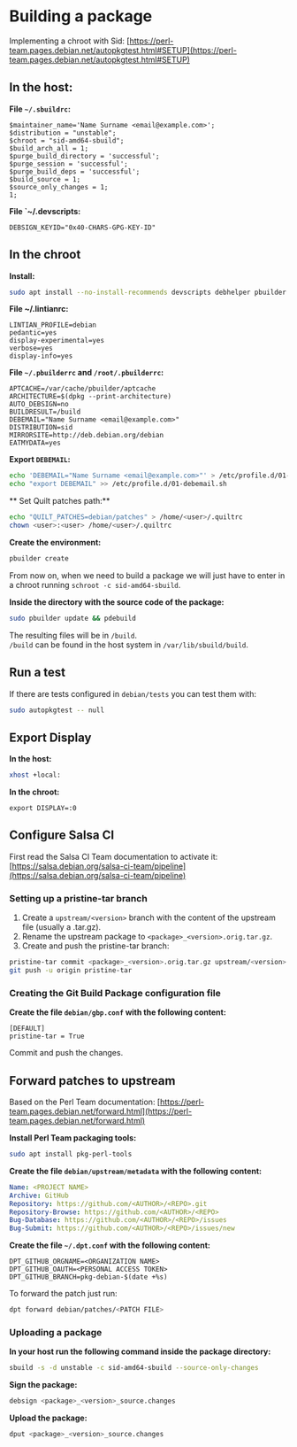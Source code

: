 # Building a package
Implementing a chroot with Sid: [https://perl-team.pages.debian.net/autopkgtest.html#SETUP](https://perl-team.pages.debian.net/autopkgtest.html#SETUP)

## In the host:
**File `~/.sbuildrc`:**
```text
$maintainer_name='Name Surname <email@example.com>';
$distribution = "unstable";
$chroot = "sid-amd64-sbuild";
$build_arch_all = 1;
$purge_build_directory = 'successful';
$purge_session = 'successful';
$purge_build_deps = 'successful';
$build_source = 1;
$source_only_changes = 1;
1;
```

**File `~/.devscripts:**
```text
DEBSIGN_KEYID="0x40-CHARS-GPG-KEY-ID"
```

## In the chroot

**Install:**

```bash
sudo apt install --no-install-recommends devscripts debhelper pbuilder git vim build-essential dh-make dh-python python3-setuptools lintian quilt autopkgtest eatmydata blhc
```

**File ~/.lintianrc:**
```text
LINTIAN_PROFILE=debian
pedantic=yes
display-experimental=yes
verbose=yes
display-info=yes
```

**File `~/.pbuilderrc` and `/root/.pbuilderrc`:**

```text
APTCACHE=/var/cache/pbuilder/aptcache
ARCHITECTURE=$(dpkg --print-architecture)
AUTO_DEBSIGN=no
BUILDRESULT=/build
DEBEMAIL="Name Surname <email@example.com>"
DISTRIBUTION=sid
MIRRORSITE=http://deb.debian.org/debian
EATMYDATA=yes
```

**Export `DEBEMAIL`:**
```bash
echo 'DEBEMAIL="Name Surname <email@example.com>"' > /etc/profile.d/01-debemail.sh
echo "export DEBEMAIL" >> /etc/profile.d/01-debemail.sh
```

** Set Quilt patches path:**
```bash
echo "QUILT_PATCHES=debian/patches" > /home/<user>/.quiltrc
chown <user>:<user> /home/<user>/.quiltrc
```

**Create the environment:**

```bash
pbuilder create
```

From now on, when we need to build a package we will just have to enter in a chroot running `schroot -c sid-amd64-sbuild`.

**Inside the directory with the source code of the package:**

```bash
sudo pbuilder update && pdebuild
```

The resulting files will be in `/build`.  
`/build` can be found in the host system in `/var/lib/sbuild/build`.

## Run a test
If there are tests configured in `debian/tests` you can test them with:
```bash
sudo autopkgtest -- null
```

## Export Display

**In the host:**

```bash
xhost +local:
```

**In the chroot:**

```
export DISPLAY=:0
```

## Configure Salsa CI
First read the Salsa CI Team documentation to activate it: [https://salsa.debian.org/salsa-ci-team/pipeline](https://salsa.debian.org/salsa-ci-team/pipeline)

### Setting up a pristine-tar branch
1. Create a `upstream/<version>` branch with the content of the upstream file (usually a .tar.gz).
2. Rename the upstream package to `<package>_<version>.orig.tar.gz`.
3. Create and push the pristine-tar branch:
```bash
pristine-tar commit <package>_<version>.orig.tar.gz upstream/<version>
git push -u origin pristine-tar
```

### Creating the Git Build Package configuration file
**Create the file `debian/gbp.conf` with the following content:**
```text
[DEFAULT]
pristine-tar = True
```
Commit and push the changes.

## Forward patches to upstream
Based on the Perl Team documentation: [https://perl-team.pages.debian.net/forward.html](https://perl-team.pages.debian.net/forward.html)

**Install Perl Team packaging tools:**
```bash
sudo apt install pkg-perl-tools
```

**Create the file `debian/upstream/metadata` with the following content:**
```yaml
Name: <PROJECT NAME>
Archive: GitHub
Repository: https://github.com/<AUTHOR>/<REPO>.git
Repository-Browse: https://github.com/<AUTHOR>/<REPO>
Bug-Database: https://github.com/<AUTHOR>/<REPO>/issues
Bug-Submit: https://github.com/<AUTHOR>/<REPO>/issues/new
```

**Create the file `~/.dpt.conf` with the following content:**
```text
DPT_GITHUB_ORGNAME=<ORGANIZATION NAME>
DPT_GITHUB_OAUTH=<PERSONAL ACCESS TOKEN>
DPT_GITHUB_BRANCH=pkg-debian-$(date +%s)
```

To forward the patch just run:
```bash
dpt forward debian/patches/<PATCH FILE>
```

### Uploading a package
**In your host run the following command inside the package directory:**
```bash
sbuild -s -d unstable -c sid-amd64-sbuild --source-only-changes
```

**Sign the package:**
```bash
debsign <package>_<version>_source.changes
```

**Upload the package:**
```bash
dput <package>_<version>_source.changes
```
